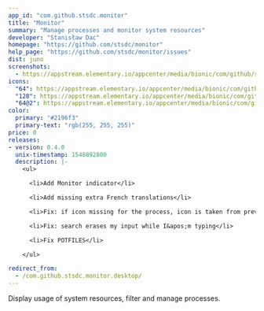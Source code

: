 ```yaml
---
app_id: "com.github.stsdc.monitor"
title: "Monitor"
summary: "Manage processes and monitor system resources"
developer: "Stanisław Dac"
homepage: "https://github.com/stsdc/monitor"
help_page: "https://github.com/stsdc/monitor/issues"
dist: juno
screenshots:
  - https://appstream.elementary.io/appcenter/media/bionic/com/github/stsdc.monitor/F6A807ED0B7FF27B77CA33DC6DDD8654/screenshots/image-1_orig.png
icons:
  "64": https://appstream.elementary.io/appcenter/media/bionic/com/github/stsdc.monitor/F6A807ED0B7FF27B77CA33DC6DDD8654/icons/64x64/com.github.stsdc.monitor_com.github.stsdc.monitor.png
  "128": https://appstream.elementary.io/appcenter/media/bionic/com/github/stsdc.monitor/F6A807ED0B7FF27B77CA33DC6DDD8654/icons/128x128/com.github.stsdc.monitor_com.github.stsdc.monitor.png
  "64@2": https://appstream.elementary.io/appcenter/media/bionic/com/github/stsdc.monitor/F6A807ED0B7FF27B77CA33DC6DDD8654/icons/64x64@2/com.github.stsdc.monitor_com.github.stsdc.monitor.png
color:
  primary: "#2196f3"
  primary-text: "rgb(255, 255, 255)"
price: 0
releases:
- version: 0.4.0
  unix-timestamp: 1548892800
  description: |-
    <ul>

      <li>Add Monitor indicator</li>

      <li>Add missing extra French translations</li>

      <li>Fix: if icon missing for the process, icon is taken from previous process</li>

      <li>Fix: search erases my input while I&apos;m typing</li>

      <li>Fix POTFILES</li>

    </ul>

redirect_from:
  - /com.github.stsdc.monitor.desktop/
---
```

<p>Display usage of system resources, filter and manage processes.</p>
